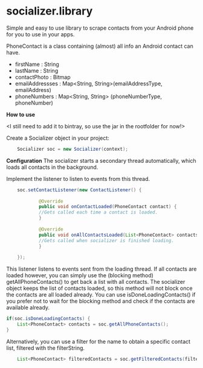 socializer.library
==============

Simple and easy to use library to scrape contacts from your Android phone for you to use in your apps.

PhoneContact is a class containing (almost) all info an Android contact can have.
* firstName : String
* lastName : String
* contactPhoto : Bitmap
* emailAddressses : Map<String, String>(emailAddressType, emailAddress)
* phoneNumbers : Map<String, String> (phoneNumberType, phoneNumber)

<b>How to use</b>

<I still need to add it to bintray, so use the jar in the rootfolder for now!>

Create a Socializer object in your project:
```java
    Socializer soc = new Socializer(context);
``` 

<b>Configuration</b>
The socializer starts a secondary thread automatically, which loads all contacts in the background.

Implement the listener to listen to events from this thread.

```java	
	soc.setContactListener(new ContactListener() {
	
			@Override
            public void onContactLoaded(PhoneContact contact) {
			//Gets called each time a contact is loaded.
			}
			
			@Override
            public void onAllContactsLoaded(List<PhoneContact> contacts) {
			//Gets called when socializer is finished loading.
			}
			
	});
```

This listener listens to events sent from the loading thread. If all contacts are loaded however, you can simply use the (blocking method) getAllPhoneContacts() to get back a list with all contacts. The socializer object keeps the list of contacts loaded, so this method will not block once the contacts are all loaded already. You can use isDoneLoadingContacts() if you prefer not to wait for the blocking method and check if the contacts are available already.
```java	
if(soc.isDoneLoadingContacts) {
	List<PhoneContact> contacts = soc.getAllPhoneContacts();
}
``` 
Alternatively, you can use a filter for the name to obtain a specific contact list, filtered with the filterString.
```java	
	List<PhoneContact> filteredContacts = soc.getFilteredContacts(filterString);
```

